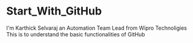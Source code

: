 # Start_With_GitHub
I'm Karthick Selvaraj an Automation Team Lead from Wipro Technoligies
This is to understand the basic functionalities of GitHub
